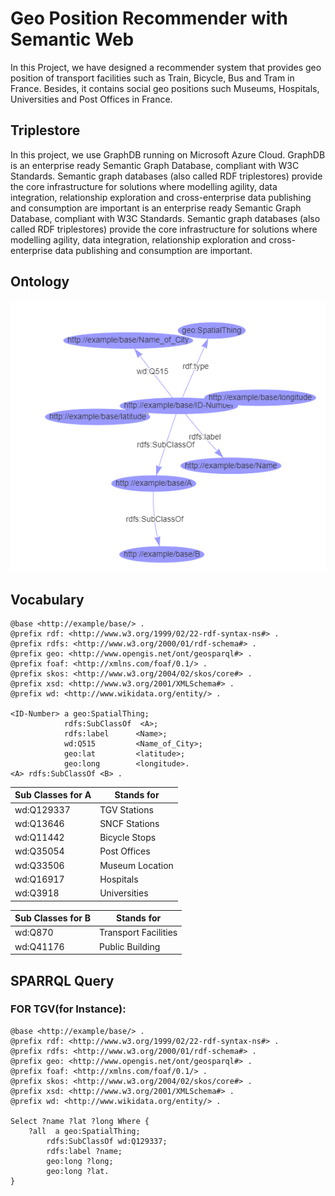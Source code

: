 # Geo Position Recommender with Semantic Web
In this Project, we have designed a recommender system that provides geo position of transport facilities such as Train, Bicycle, Bus and Tram in France. Besides, it contains social geo positions such Museums, Hospitals, Universities and Post Offices in France.
## Triplestore
In this project, we use GraphDB running on Microsoft Azure Cloud. GraphDB is an enterprise ready Semantic Graph Database, compliant with W3C Standards. Semantic graph databases (also called RDF triplestores) provide the core infrastructure for solutions where modelling agility, data integration, relationship exploration and cross-enterprise data publishing and consumption are important is an enterprise ready Semantic Graph Database, compliant with W3C Standards. Semantic graph databases (also called RDF triplestores) provide the core infrastructure for solutions where modelling agility, data integration, relationship exploration and cross-enterprise data publishing and consumption are important.
## Ontology
![ontology](RDF%20DATA/Images/ontology.bmp)
## Vocabulary 
```
@base <http://example/base/> .
@prefix rdf: <http://www.w3.org/1999/02/22-rdf-syntax-ns#> .
@prefix rdfs: <http://www.w3.org/2000/01/rdf-schema#> .
@prefix geo: <http://www.opengis.net/ont/geosparql#> .
@prefix foaf: <http://xmlns.com/foaf/0.1/> .
@prefix skos: <http://www.w3.org/2004/02/skos/core#> .
@prefix xsd: <http://www.w3.org/2001/XMLSchema#> .
@prefix wd: <http://www.wikidata.org/entity/> .

<ID-Number> a geo:SpatialThing;
            rdfs:SubClassOf  <A>;
            rdfs:label      <Name>;
            wd:Q515         <Name_of_City>;
            geo:lat         <latitude>;
            geo:long        <longitude>.
<A> rdfs:SubClassOf <B> .
```
Sub Classes for A | Stands for
------------ | -------------
wd:Q129337 | TGV Stations
wd:Q13646 | SNCF Stations
wd:Q11442 | Bicycle Stops
wd:Q35054 | Post Offices 
wd:Q33506 | Museum Location
wd:Q16917  | Hospitals
wd:Q3918 | Universities

Sub Classes for B | Stands for
------------ | -------------
wd:Q870 | Transport Facilities
wd:Q41176 | Public Building
## SPARRQL Query
### FOR TGV(for Instance):
```
@base <http://example/base/> .
@prefix rdf: <http://www.w3.org/1999/02/22-rdf-syntax-ns#> .
@prefix rdfs: <http://www.w3.org/2000/01/rdf-schema#> .
@prefix geo: <http://www.opengis.net/ont/geosparql#> .
@prefix foaf: <http://xmlns.com/foaf/0.1/> .
@prefix skos: <http://www.w3.org/2004/02/skos/core#> .
@prefix xsd: <http://www.w3.org/2001/XMLSchema#> .
@prefix wd: <http://www.wikidata.org/entity/> .

Select ?name ?lat ?long Where {    
    ?all  a geo:SpatialThing;
        rdfs:SubClassOf wd:Q129337;
        rdfs:label ?name;
        geo:long ?long;
        geo:long ?lat.
}

```
